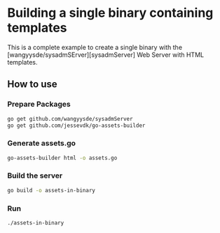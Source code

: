 # Building a single binary containing templates

This is a complete example to create a single binary with the
[wangyysde/sysadmSErver][sysadmServer] Web Server with HTML templates.

[gin]: https://github.com/wangyysde/sysadmServer

## How to use

### Prepare Packages

```sh
go get github.com/wangyysde/sysadmServer
go get github.com/jessevdk/go-assets-builder
```

### Generate assets.go

```sh
go-assets-builder html -o assets.go
```

### Build the server

```sh
go build -o assets-in-binary
```

### Run

```sh
./assets-in-binary
```

